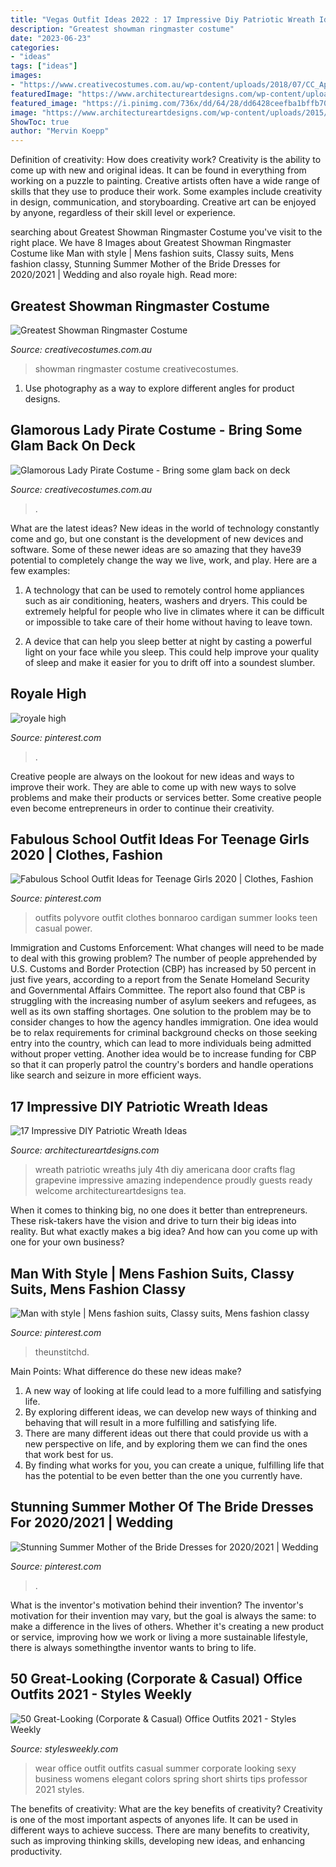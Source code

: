 ```yaml
---
title: "Vegas Outfit Ideas 2022 : 17 Impressive Diy Patriotic Wreath Ideas"
description: "Greatest showman ringmaster costume"
date: "2023-06-23"
categories:
- "ideas"
tags: ["ideas"]
images:
- "https://www.creativecostumes.com.au/wp-content/uploads/2018/07/CC_April_18_143-768x1024.jpg"
featuredImage: "https://www.architectureartdesigns.com/wp-content/uploads/2015/06/1222-630x791.jpg"
featured_image: "https://i.pinimg.com/736x/dd/64/28/dd6428ceefba1bffb70ecd95895bc2a4.jpg"
image: "https://www.architectureartdesigns.com/wp-content/uploads/2015/06/1222-630x791.jpg"
ShowToc: true
author: "Mervin Koepp"
---
```



Definition of creativity: How does creativity work?
Creativity is the ability to come up with new and original ideas. It can be found in everything from working on a puzzle to painting. Creative artists often have a wide range of skills that they use to produce their work. Some examples include creativity in design, communication, and storyboarding. Creative art can be enjoyed by anyone, regardless of their skill level or experience.

	

		
searching about Greatest Showman Ringmaster Costume you've visit to the right place. We have 8 Images about Greatest Showman Ringmaster Costume like Man with style | Mens fashion suits, Classy suits, Mens fashion classy, Stunning Summer Mother of the Bride Dresses for 2020/2021 | Wedding and also royale high. Read more:
		
    
## Greatest Showman Ringmaster Costume

<img loading=lazy src="https://www.creativecostumes.com.au/wp-content/uploads/2018/07/CC_April_18_143-768x1024.jpg" onerror="this.onerror=null;this.src='https://tse4.mm.bing.net/th?id=OIP.H4ZFNKpHeIE-qf8FTudOCAHaJ4&amp;pid=15.1';" alt="Greatest Showman Ringmaster Costume">

_Source: creativecostumes.com.au_

>showman ringmaster costume creativecostumes. 

	

1. Use photography as a way to explore different angles for product designs.

    
## Glamorous Lady Pirate Costume - Bring Some Glam Back On Deck

<img loading=lazy src="https://www.creativecostumes.com.au/wp-content/uploads/2020/09/Glamorous-Lady-Pirate-Costume.jpg" onerror="this.onerror=null;this.src='https://tse2.mm.bing.net/th?id=OIP.OrR_F9_wXQ98OKnSffXrlQHaJ4&amp;pid=15.1';" alt="Glamorous Lady Pirate Costume - Bring some glam back on deck">

_Source: creativecostumes.com.au_

>. 

	

What are the latest ideas?
New ideas in the world of technology constantly come and go, but one constant is the development of new devices and software. Some of these newer ideas are so amazing that they have39 potential to completely change the way we live, work, and play. Here are a few examples:
1. A technology that can be used to remotely control home appliances such as air conditioning, heaters, washers and dryers. This could be extremely helpful for people who live in climates where it can be difficult or impossible to take care of their home without having to leave town.

2. A device that can help you sleep better at night by casting a powerful light on your face while you sleep. This could help improve your quality of sleep and make it easier for you to drift off into a soundest slumber.


    
## Royale High

<img loading=lazy src="https://i.pinimg.com/736x/05/4f/6c/054f6c14e16ebb4d4580c9a5cfa87659.jpg" onerror="this.onerror=null;this.src='https://tse2.mm.bing.net/th?id=OIP.Y8BZcvpymc5L8AUtCxhVewHaHQ&amp;pid=15.1';" alt="royale high">

_Source: pinterest.com_

>. 

	

Creative people are always on the lookout for new ideas and ways to improve their work. They are able to come up with new ways to solve problems and make their products or services better. Some creative people even become entrepreneurs in order to continue their creativity.

    
## Fabulous School Outfit Ideas For Teenage Girls 2020 | Clothes, Fashion

<img loading=lazy src="https://i.pinimg.com/736x/dd/64/28/dd6428ceefba1bffb70ecd95895bc2a4.jpg" onerror="this.onerror=null;this.src='https://tse3.mm.bing.net/th?id=OIP.to0mUwGUeYYQmqLspiSWPgHaJU&amp;pid=15.1';" alt="Fabulous School Outfit Ideas for Teenage Girls 2020 | Clothes, Fashion">

_Source: pinterest.com_

>outfits polyvore outfit clothes bonnaroo cardigan summer looks teen casual power. 

	

Immigration and Customs Enforcement: What changes will need to be made to deal with this growing problem?
The number of people apprehended by U.S. Customs and Border Protection (CBP) has increased by 50 percent in just five years, according to a report from the Senate Homeland Security and Governmental Affairs Committee. The report also found that CBP is struggling with the increasing number of asylum seekers and refugees, as well as its own staffing shortages.
One solution to the problem may be to consider changes to how the agency handles immigration. One idea would be to relax requirements for criminal background checks on those seeking entry into the country, which can lead to more individuals being admitted without proper vetting. Another idea would be to increase funding for CBP so that it can properly patrol the country's borders and handle operations like search and seizure in more efficient ways.

    
## 17 Impressive DIY Patriotic Wreath Ideas

<img loading=lazy src="https://www.architectureartdesigns.com/wp-content/uploads/2015/06/1222-630x791.jpg" onerror="this.onerror=null;this.src='https://tse1.mm.bing.net/th?id=OIP.97l7F2TqREJvamN36PXzIgHaJT&amp;pid=15.1';" alt="17 Impressive DIY Patriotic Wreath Ideas">

_Source: architectureartdesigns.com_

>wreath patriotic wreaths july 4th diy americana door crafts flag grapevine impressive amazing independence proudly guests ready welcome architectureartdesigns tea. 

	

When it comes to thinking big, no one does it better than entrepreneurs. These risk-takers have the vision and drive to turn their big ideas into reality. But what exactly makes a big idea? And how can you come up with one for your own business?

    
## Man With Style | Mens Fashion Suits, Classy Suits, Mens Fashion Classy

<img loading=lazy src="https://i.pinimg.com/736x/4d/b6/3a/4db63a1b4057ee8dc41545e1380742f5.jpg" onerror="this.onerror=null;this.src='https://tse3.mm.bing.net/th?id=OIP.pT5Iz6-ZIwPgvcMF6Tt5tgHaPp&amp;pid=15.1';" alt="Man with style | Mens fashion suits, Classy suits, Mens fashion classy">

_Source: pinterest.com_

>theunstitchd. 

	

Main Points: What difference do these new ideas make?
1. A new way of looking at life could lead to a more fulfilling and satisfying life.
2. By exploring different ideas, we can develop new ways of thinking and behaving that will result in a more fulfilling and satisfying life.
3. There are many different ideas out there that could provide us with a new perspective on life, and by exploring them we can find the ones that work best for us.
4. By finding what works for you, you can create a unique, fulfilling life that has the potential to be even better than the one you currently have.

    
## Stunning Summer Mother Of The Bride Dresses For 2020/2021 | Wedding

<img loading=lazy src="https://i.pinimg.com/736x/a6/8f/ee/a68fee4cfe8caae27d7adac34c4d3d7f.jpg" onerror="this.onerror=null;this.src='https://tse2.mm.bing.net/th?id=OIP.hBClyWLD_s2maR-TL_gvKAHaO0&amp;pid=15.1';" alt="Stunning Summer Mother of the Bride Dresses for 2020/2021 | Wedding">

_Source: pinterest.com_

>. 

	

What is the inventor's motivation behind their invention?
The inventor's motivation for their invention may vary, but the goal is always the same: to make a difference in the lives of others. Whether it's creating a new product or service, improving how we work or living a more sustainable lifestyle, there is always somethingthe inventor wants to bring to life.

    
## 50 Great-Looking (Corporate &amp; Casual) Office Outfits 2021 - Styles Weekly

<img loading=lazy src="https://stylesweekly.com/wp-content/uploads/2018/01/50-great-looking-corporate-and-casual-work-outfits-for-women-12.jpg" onerror="this.onerror=null;this.src='https://tse1.mm.bing.net/th?id=OIP.azf68UwjZfh0d1CCR6soBQHaKA&amp;pid=15.1';" alt="50 Great-Looking (Corporate &amp; Casual) Office Outfits 2021 - Styles Weekly">

_Source: stylesweekly.com_

>wear office outfit outfits casual summer corporate looking sexy business womens elegant colors spring short shirts tips professor 2021 styles. 

	

The benefits of creativity: What are the key benefits of creativity?
Creativity is one of the most important aspects of anyones life. It can be used in different ways to achieve success. There are many benefits to creativity, such as improving thinking skills, developing new ideas, and enhancing productivity.


